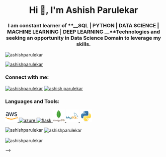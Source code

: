 <h1 align="center">Hi 👋, I'm Ashish Parulekar</h1>
<h3 align="center">I am constant learner of **__SQL | PYTHON | DATA SCIENCE | MACHINE LEARNING | DEEP LEARNING __**Technologies and seeking an opportunity in Data Science Domain to leverage my skills.</h3>

<p align="left"> <img src="https://komarev.com/ghpvc/?username=ashishparulekar&label=Profile%20views&color=0e75b6&style=flat" alt="ashishparulekar" /> </p>

<p align="left"> <a href="https://twitter.com/ashishparulekar" target="blank"><img src="https://img.shields.io/twitter/follow/ashishparulekar?logo=twitter&style=for-the-badge" alt="ashishparulekar" /></a> </p>

<h3 align="left">Connect with me:</h3>
<p align="left">
<a href="https://twitter.com/ashishparulekar" target="blank"><img align="center" src="https://raw.githubusercontent.com/rahuldkjain/github-profile-readme-generator/master/src/images/icons/Social/twitter.svg" alt="ashishparulekar" height="30" width="40" /></a>
<a href="https://linkedin.com/in/ashish parulekar" target="blank"><img align="center" src="https://raw.githubusercontent.com/rahuldkjain/github-profile-readme-generator/master/src/images/icons/Social/linked-in-alt.svg" alt="ashish parulekar" height="30" width="40" /></a>
</p>

<h3 align="left">Languages and Tools:</h3>
<p align="left"> <a href="https://aws.amazon.com" target="_blank" rel="noreferrer"> <img src="https://raw.githubusercontent.com/devicons/devicon/master/icons/amazonwebservices/amazonwebservices-original-wordmark.svg" alt="aws" width="40" height="40"/> </a> <a href="https://azure.microsoft.com/en-in/" target="_blank" rel="noreferrer"> <img src="https://www.vectorlogo.zone/logos/microsoft_azure/microsoft_azure-icon.svg" alt="azure" width="40" height="40"/> </a> <a href="https://flask.palletsprojects.com/" target="_blank" rel="noreferrer"> <img src="https://www.vectorlogo.zone/logos/pocoo_flask/pocoo_flask-icon.svg" alt="flask" width="40" height="40"/> </a> <a href="https://www.mongodb.com/" target="_blank" rel="noreferrer"> <img src="https://raw.githubusercontent.com/devicons/devicon/master/icons/mongodb/mongodb-original-wordmark.svg" alt="mongodb" width="40" height="40"/> </a> <a href="https://www.mysql.com/" target="_blank" rel="noreferrer"> <img src="https://raw.githubusercontent.com/devicons/devicon/master/icons/mysql/mysql-original-wordmark.svg" alt="mysql" width="40" height="40"/> </a> <a href="https://www.python.org" target="_blank" rel="noreferrer"> <img src="https://raw.githubusercontent.com/devicons/devicon/master/icons/python/python-original.svg" alt="python" width="40" height="40"/> </a> </p>

<p><img align="left" src="https://github-readme-stats.vercel.app/api/top-langs?username=ashishparulekar&show_icons=true&locale=en&layout=compact" alt="ashishparulekar" /></p>

<p>&nbsp;<img align="center" src="https://github-readme-stats.vercel.app/api?username=ashishparulekar&show_icons=true&locale=en" alt="ashishparulekar" /></p>

<p><img align="center" src="https://github-readme-streak-stats.herokuapp.com/?user=ashishparulekar&" alt="ashishparulekar" /></p>

-->
